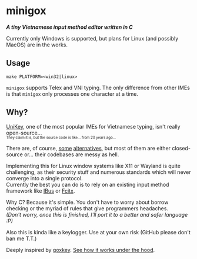 # minigox

***A tiny Vietnamese input method editor written in C***

Currently only Windows is supported, but plans for Linux (and possibly MacOS)
are in the works.

## Usage

```console
make PLATFORM=<win32|linux>
```

`minigox` supports Telex and VNI typing. The only difference from other IMEs is
that `minigox` only processes one character at a time.

## Why?

[UniKey](https://www.unikey.org/), one of the most popular IMEs for Vietnamese
typing, isn't really open-source...\
<sup><sub>They claim it is, but the source code
is like... from 20 years ago...</sub></sup>

There are, of course, [some](https://github.com/tuyenvm/OpenKey/)
[alternatives](https://github.com/lamquangminh/EVKey/), but most of them are
either closed-source or... their codebases are messy as hell.

Implementing this for Linux window systems like X11 or Wayland is quite
challenging, as their security stuff and numerous standards which will never
converge into a single protocol.\
Currently the best you can do is to rely on an
existing input method framework like
[IBus](https://github.com/BambooEngine/ibus-bamboo) or
[Fcitx](https://github.com/fcitx/fcitx5-unikey).

Why C? Because it's simple. You don't have to worry about borrow checking or the
myriad of rules that give programmers headaches.\
*(Don't worry, once this is finished, I'll port it to a better and safer
language :P)*

Also this is kinda like a keylogger. Use at your own risk
(GitHub please don't ban me T.T.)

Deeply inspired by [goxkey](https://github.com/huytd/goxkey). [See how it works
under the hood](https://github.com/huytd/goxkey/blob/main/DEVELOPMENT.md).

